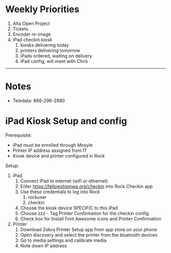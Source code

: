 # Weekly Priorities
1. Alta Open Project
2. Tickets
3. Encoder re-image
4. iPad checkin kiosk
    1. kiosks delivering today
    2. printers delivering tomorrow
    3. iPads ordered, waiting on delivery
    4. iPad config, will meet with Chris
---
# Notes
- Teledata: 866-296-2880




# iPad Kiosk Setup and config
Prerequisite:
- iPad must be enrolled through Mosyle
- Printer IP address assigned from IT
- Kiosk device and printer configured in Rock

Setup:
1. iPad
	1. Connect iPad to internet (wifi or ethernet)
	2. Enter https://fellowshipnwa.org/checkin into Rock Checkin app
	3. Use these credentials to log into Rock
		1. rockuser
		2. checkin
	4. Choose the kiosk device SPECIFIC to this iPad
	5. Choose zzz - Tag Printer Confirmation for the checkin config
	6. Check box for Install Font Awesome icons and Printer Confirmation
2. Printer
	1. Download Zebra Printer Setup app from app store on your phone
	2. Open discovery and select the printer from the bluetooth devices
	3. Go to media settings and calibrate media
	4. Note down IP address